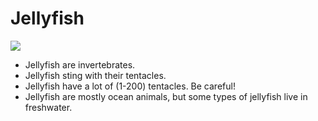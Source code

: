 # Jellyfish

![](https://img.freepik.com/premium-photo/ultra-detailed-jellyfish-with-iridescent-glow-s_1009391-5039.jpg?size=626&ext=jpg&ga=GA1.1.1880011253.1699574400&semt=ais)

- Jellyfish are invertebrates.
- Jellyfish sting with their tentacles.
- Jellyfish have a lot of (1-200) tentacles. Be careful!
- Jellyfish are mostly ocean animals, but some types of jellyfish live in freshwater.
  
